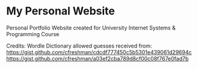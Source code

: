 # My Personal Website
Personal Portfolio Website created for University Internet Systems &amp; Programming Course


Credits:
Wordle Dictionary allowed guesses received from:
https://gist.github.com/cfreshman/cdcdf777450c5b5301e439061d29694c
https://gist.github.com/cfreshman/a03ef2cba789d8cf00c08f767e0fad7b
